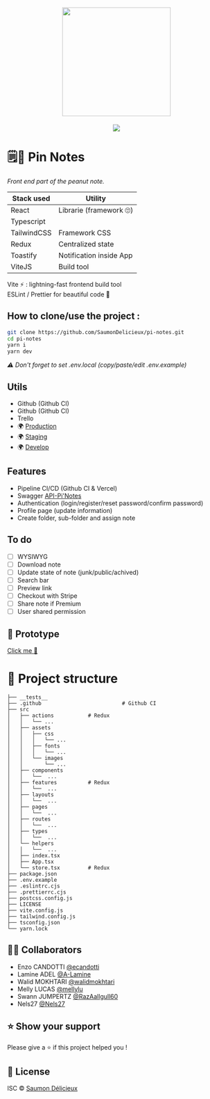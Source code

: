 <h1 align="center">
    <img height="250" src="https://www.pngkey.com/png/full/435-4358013_icon-note-png-notes-icon.png">
</h1>

<p align="center">
	<a href="https://github.com/SaumonDelicieux/pi-notes/raw/master/LICENSE">
		<img src="https://img.shields.io/github/license/SaumonDelicieux/pi-notes">
	</a>
</p>

# 🗒📌 Pin Notes

_Front end part of the peanut note._

| Stack used  | Utility                 |
| ----------- | ----------------------- |
| React       | Librarie (framework 🙄) |
| Typescript  |
| TailwindCSS | Framework CSS           |
| Redux       | Centralized state       |
| Toastify    | Notification inside App |
| ViteJS      | Build tool              |

Vite ⚡️ : lightning-fast frontend build tool  
ESLint / Prettier for beautiful code 🥰

## How to clone/use the project :

```bash
git clone https://github.com/SaumonDelicieux/pi-notes.git
cd pi-notes
yarn i
yarn dev
```

_⚠️ Don't forget to set .env.local (copy/paste/edit .env.example)_

## Utils

-   Github (Github CI)
-   Github (Github CI)
-   Trello
-   🌍 [Production](https://pi-notes.vercel.app)
-   🌍 [Staging](https://pi-notes-git-staging-saumon-delicieux.vercel.app)
-   🌍 [Develop](https://pi-notes-git-develop-saumon-delicieux.vercel.app)

## Features

-   Pipeline CI/CD (Github CI & Vercel)
-   Swagger [API-Pi'Notes](https://api-pi-notes.herokuapp.com/docapi)
-   Authentication (login/register/reset password/confirm password)
-   Profile page (update information)
-   Create folder, sub-folder and assign note

## To do

-   [ ] WYSIWYG
-   [ ] Download note
-   [ ] Update state of note (junk/public/achived)
-   [ ] Search bar
-   [ ] Preview link
-   [ ] Checkout with Stripe
-   [ ] Share note if Premium
-   [ ] User shared permission

## :art: Prototype

<a target="_blank" href="https://www.figma.com/file/a7KIMzMch1pOuP1zjBYwdp/Desktop?node-id=0%3A1">Click me 👋</a>

# 🌳 Project structure

```shell
├── __tests__
├── .github                          # Github CI
├── src
│   ├── actions           # Redux
│   │   └── ...
│   ├── assets
│   │   ├── css
│   │   │   └── ...
│   │   ├── fonts
│   │   │   └── ...
│   │   └── images
│   │       └── ...
│   ├── components
│   │   └──  ...
│   ├── features          # Redux
│   │   └──  ...
│   ├── layouts
│   │   └──  ...
│   ├── pages
│   │   └──  ...
│   ├── routes
│   │   └──  ...
│   ├── types
│   │   └──  ...
│   └── helpers
│   │   └──  ...
│   ├── index.tsx
│   ├── App.tsx
│   └── store.tsx         # Redux
├── package.json
├── .env.example
├── .eslintrc.cjs
├── .prettierrc.cjs
├── postcss.config.js
├── LICENSE
├── vite.config.js
├── tailwind.config.js
├── tsconfig.json
└── yarn.lock
```

## 👯‍♂️ Collaborators

-   Enzo CANDOTTI [@ecandotti](https://github.com/ecandotti)
-   Lamine ADEL [@A-Lamine](https://github.com/A-Lamine)
-   Walid MOKHTARI [@walidmokhtari](https://github.com/walidmokhtari)
-   Melly LUCAS [@mellylu](https://github.com/mellylu)
-   Swann JUMPERTZ [@RazAallgull60](https://github.com/RazAallgull60)
-   Nels27 [@Nels27](https://github.com/Nels27)

## ⭐️ Show your support

Please give a :star: if this project helped you !

## 🪪 License

ISC © [Saumon Délicieux](https://github.com/SaumonDelicieux)
